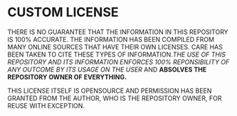 # CUSTOM LICENSE

THERE IS NO GUARANTEE THAT THE INFORMATION IN THIS REPOSITORY IS 100% ACCURATE. THE INFORMATION HAS BEEN COMPILED FROM MANY ONLINE SOURCES THAT HAVE THEIR OWN LICENSES. CARE HAS BEEN TAKEN TO CITE THESE TYPES OF INFORMATION.*THE USE OF THIS REPOSITORY AND ITS INFORMATION ENFORCES 100% REPONSIBILITY OF ANY OUTCOME BY ITS USAGE ON THE USER* AND **ABSOLVES THE REPOSITORY OWNER OF EVERYTHING.**

THIS LICENSE ITSELF IS OPENSOURCE AND PERMISSION HAS BEEN GRANTED FROM THE AUTHOR, WHO IS THE REPOSITORY OWNER, FOR REUSE WITH EXCEPTION. 